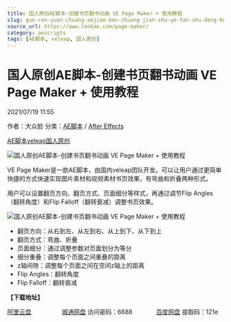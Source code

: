 ```yaml
---
title: 国人原创AE脚本-创建书页翻书动画 VE Page Maker + 使用教程
slug: guo-ren-yuan-chuang-aejiao-ben-chuang-jian-shu-ye-fan-shu-dong-hua-ve-page-maker-shi-yong-jiao-cheng
source_url: https://www.lookae.com/page-maker/
category: aescripts
tags: [AE脚本, veleap, 国人原创]
---
```

# 国人原创AE脚本-创建书页翻书动画 VE Page Maker + 使用教程

2021/07/19 11:55

作者：大众脸
分类：[AE脚本](https://www.lookae.com/after-effects/aescripts/) / [After Effects](https://www.lookae.com/after-effects/)

[AE脚本](https://www.lookae.com/tag/ae%e8%84%9a%e6%9c%ac/)[veleap](https://www.lookae.com/tag/veleap/)[国人原创](https://www.lookae.com/tag/%e5%9b%bd%e4%ba%ba%e5%8e%9f%e5%88%9b/)

![国人原创AE脚本-创建书页翻书动画 VE Page Maker + 使用教程](https://img.alicdn.com/imgextra/i2/705956171/O1CN01lCGdDL1vSMofnYbCN_!!705956171.gif "国人原创AE脚本-创建书页翻书动画 VE Page Maker + 使用教程-LookAE.com")

VE Page Maker是一款AE脚本，由国内veleap团队开发。可以让用户通过更简单快捷的方式快速实现图片素材和视频素材书页效果，有弯曲和折叠两种形式。

用户可以设置翻页方向、翻页方式、页面细分等样式，再通过调节Flip Angles（翻转角度）和Flip Falloff（翻转衰减）调整书页效果。

![国人原创AE脚本-创建书页翻书动画 VE Page Maker + 使用教程](https://img.alicdn.com/imgextra/i2/705956171/O1CN01iS4xQZ1vSMoeH2ldD_!!705956171.jpg "国人原创AE脚本-创建书页翻书动画 VE Page Maker + 使用教程-LookAE.com")

* 翻页方向：从右到左、从左到右、从上到下、从下到上
* 翻页方式：弯曲、折叠
* 页面细分：通过调整参数对页面划分为等分
* 细分重叠：调整每个页面之间重叠的距离
* z轴间隙：调整每个页面之间在空间z轴上的距离
* Flip Angles：翻转角度
* Flip Falloff：翻转衰减

**【下载地址】**

[阿里云盘](https://www.aliyundrive.com/s/KHFDGVyTXXb)                  [城通网盘](https://089u.com/f/680462-502658428-044524) 访问密码：6688              [百度网盘](https://pan.baidu.com/s/1Bkzaz-3RxGaVVQXRkvGzNA) 提取码：121e
